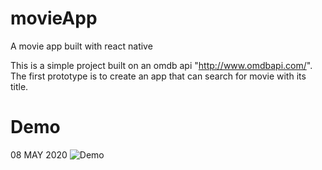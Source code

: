 # movieApp
A movie app built with react native

This is a simple project built on an omdb api "http://www.omdbapi.com/". The first prototype is to create an app that can search for movie with its title. 

# Demo
08 MAY 2020
![Demo](https://github.com/geesoon/movieApp/blob/master/gif/First%20prototype.gif)
